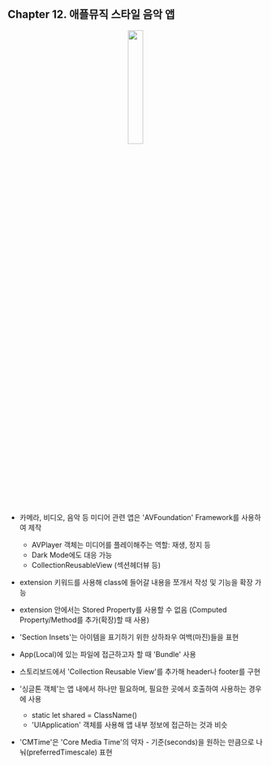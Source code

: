 ## Chapter 12. 애플뮤직 스타일 음악 앱
<p align="center"><img src=./result.gif width="24%"> </p>

- 카메라, 비디오, 음악 등 미디어 관련 앱은 'AVFoundation' Framework를 사용하여 제작
    - AVPlayer 객체는 미디어를 플레이해주는 역할: 재생, 정지 등
    - Dark Mode에도 대응 가능
    - CollectionReusableView (섹션헤더뷰 등)

- extension 키워드를 사용해 class에 들어갈 내용을 쪼개서 작성 및 기능을 확장 가능
- extension 안에서는 Stored Property를 사용할 수 없음 (Computed Property/Method를 추가(확장)할 때 사용)
- 'Section Insets'는 아이템을 표기하기 위한 상하좌우 여백(마진)들을 표현
- App(Local)에 있는 파일에 접근하고자 할 때 'Bundle' 사용
- 스토리보드에서 'Collection Reusable View'를 추가해 header나 footer를 구현
- '싱글톤 객체'는 앱 내에서 하나만 필요하며, 필요한 곳에서 호출하여 사용하는 경우에 사용
    - static let shared = ClassName()
    - 'UIApplication' 객체를 사용해 앱 내부 정보에 접근하는 것과 비슷
- 'CMTime'은 'Core Media Time'의 약자 - 기준(seconds)을 원하는 만큼으로 나눠(preferredTimescale) 표현